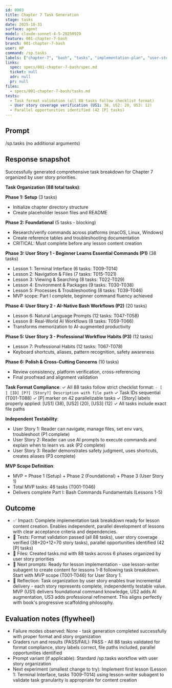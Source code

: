 ```yaml
---
id: 0003
title: Chapter 7 Task Generation
stage: tasks
date: 2025-10-31
surface: agent
model: claude-sonnet-4-5-20250929
feature: 001-chapter-7-bash
branch: 001-chapter-7-bash
user: HP
command: /sp.tasks
labels: ["chapter-7", "bash", "tasks", "implementation-plan", "user-stories"]
links:
  spec: specs/001-chapter-7-bash/spec.md
  ticket: null
  adr: null
  pr: null
files:
  - specs/001-chapter-7-bash/tasks.md
tests:
  - Task format validation (all 88 tasks follow checklist format)
  - User story coverage verification (US1: 38, US2: 20, US3: 12)
  - Parallel opportunities identified (42 [P] tasks)
---
```


## Prompt

/sp.tasks (no additional arguments)

## Response snapshot

Successfully generated comprehensive task breakdown for Chapter 7 organized by user story priorities.

**Task Organization (88 total tasks)**:

**Phase 1: Setup** (3 tasks)
- Initialize chapter directory structure
- Create placeholder lesson files and README

**Phase 2: Foundational** (5 tasks - blocking)
- Research/verify commands across platforms (macOS, Linux, Windows)
- Create reference tables and troubleshooting documentation
- CRITICAL: Must complete before any lesson content creation

**Phase 3: User Story 1 - Beginner Learns Essential Commands (P1)** (38 tasks)
- Lesson 1: Terminal Interface (6 tasks: T009-T014)
- Lesson 2: Navigation & Files (7 tasks: T015-T021)
- Lesson 3: Viewing & Searching (8 tasks: T022-T029)
- Lesson 4: Environment & Packages (9 tasks: T030-T038)
- Lesson 5: Processes & Troubleshooting (8 tasks: T039-T046)
- MVP scope: Part I complete, beginner command fluency achieved

**Phase 4: User Story 2 - AI-Native Bash Workflows (P2)** (20 tasks)
- Lesson 6: Natural Language Prompts (12 tasks: T047-T058)
- Lesson 8: Real-World AI Workflows (8 tasks: T059-T066)
- Transforms memorization to AI-augmented productivity

**Phase 5: User Story 3 - Professional Workflow Habits (P3)** (12 tasks)
- Lesson 7: Professional Habits (12 tasks: T067-T078)
- Keyboard shortcuts, aliases, pattern recognition, safety awareness

**Phase 6: Polish & Cross-Cutting Concerns** (10 tasks)
- Review consistency, platform verification, cross-referencing
- Final proofread and alignment validation

**Task Format Compliance**:
✓ All 88 tasks follow strict checklist format: `- [ ] [ID] [P?] [Story?] Description with file path`
✓ Task IDs sequential (T001-T088)
✓ [P] marker on 42 parallelizable tasks
✓ [Story] labels properly applied: [US1] (38), [US2] (20), [US3] (12)
✓ All tasks include exact file paths

**Independent Testability**:
- User Story 1: Reader can navigate, manage files, set env vars, troubleshoot (P1 complete)
- User Story 2: Reader can use AI prompts to execute commands and explain when to learn vs. ask (P2 complete)
- User Story 3: Reader demonstrates safety judgment, uses shortcuts, creates aliases (P3 complete)

**MVP Scope Definition**:
- MVP = Phase 1 (Setup) + Phase 2 (Foundational) + Phase 3 (User Story 1)
- Total MVP tasks: 46 tasks (T001-T046)
- Delivers complete Part I: Bash Commands Fundamentals (Lessons 1-5)

## Outcome

- ✅ Impact: Complete implementation task breakdown ready for lesson content creation. Enables independent, parallel development of lessons with clear acceptance criteria and dependencies.
- 🧪 Tests: Format validation passed (all 88 tasks), user story coverage verified (38+20+12=70 story tasks), parallel opportunities identified (42 [P] tasks)
- 📁 Files: Created tasks.md with 88 tasks across 6 phases organized by user story priorities
- 🔁 Next prompts: Ready for lesson implementation - use lesson-writer subagent to create content for lessons 1-8 following task breakdown. Start with MVP scope (T001-T046) for User Story 1.
- 🧠 Reflection: Task organization by user story enables true incremental delivery - each story represents complete, independently testable value. MVP (US1) delivers foundational command knowledge, US2 adds AI augmentation, US3 adds professional refinement. This aligns perfectly with book's progressive scaffolding philosophy.

## Evaluation notes (flywheel)

- Failure modes observed: None - task generation completed successfully with proper format and story organization
- Graders run and results (PASS/FAIL): PASS - All 88 tasks validated for format compliance, story labels correct, file paths included, parallel opportunities identified
- Prompt variant (if applicable): Standard /sp.tasks workflow with user story organization
- Next experiment (smallest change to try): Implement first lesson (Lesson 1: Terminal Interface, tasks T009-T014) using lesson-writer subagent to validate task granularity is appropriate for content creation
